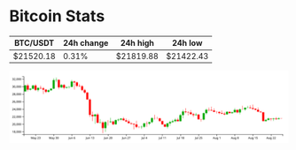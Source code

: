 # Bitcoin Stats

BTC/USDT|24h change|24h high|24h low|
|---|---|---|---|
|$21520.18|0.31%|$21819.88|$21422.43|

<img src="./chart.svg">
